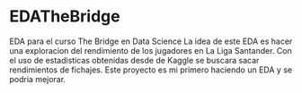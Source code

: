 # EDATheBridge
EDA para el curso The Bridge en Data Science
La idea de este EDA es hacer una exploracion del rendimiento de los jugadores en La Liga Santander. Con el uso de estadisticas obtenidas desde de Kaggle se buscara sacar rendimientos de fichajes. 
Este proyecto es mi primero haciendo un EDA y se podria mejorar.
